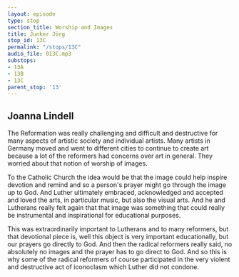 ```yaml
---
layout: episode
type: stop
section_title: Worship and Images
title: Junker Jörg
stop_id: 13C
permalink: "/stops/13C"
audio_file: 013C.mp3
substops:
- 13A
- 13B
- 13C
parent_stop: '13'
---
```


## Joanna Lindell

The Reformation was really challenging and difficult and destructive for many aspects of artistic society and individual artists. Many artists in Germany moved and went to different cities to continue to create art because a lot of the reformers had concerns over art in general. They worried about that notion of worship of images.

To the Catholic Church the idea would be that the image could help inspire devotion and remind and so a person's prayer might go through the image up to God. And Luther ultimately embraced, acknowledged and accepted and loved the arts, in particular music, but also the visual arts. And he and Lutherans really felt again that that image was something that could really be instrumental and inspirational for educational purposes.

This was extraordinarily important to Lutherans and to many reformers, but that devotional piece is, well this object is very important educationally, but our prayers go directly to God. And then the radical reformers really said, no absolutely no images and the prayer has to go direct to God. And so this is why some of the radical reformers of course participated in the very violent and destructive act of iconoclasm which Luther did not condone.
